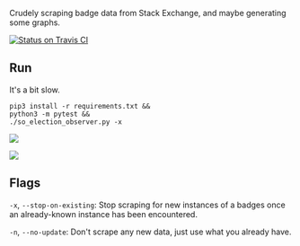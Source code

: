 Crudely scraping badge data from Stack Exchange, and maybe generating some graphs.

[![Status on Travis CI](https://travis-ci.org/jeremybanks/badge-scraper.svg)](https://travis-ci.org/jeremybanks/badge-scraper.svg)

## Run

It's a bit slow.

    pip3 install -r requirements.txt &&
    python3 -m pytest &&
    ./so_election_observer.py -x

![](https://rawgit.com/jeremybanks/badge-scraper/master/data/latest-election.svg)

![](https://rawgit.com/jeremybanks/badge-scraper/master/data/latest-election-sums.svg)

## Flags

`-x`, `--stop-on-existing`: Stop scraping for new instances of a badges once an already-known instance has been encountered.

`-n`, `--no-update`: Don't scrape any new data, just use what you already have.
